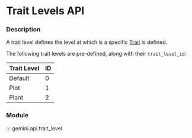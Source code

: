 # Trait Levels API

### Description

A trait level defines the level at which is a specific [Trait](traits.md) is defined.

The following trait levels are pre-defined, along with their `trait_level_id`:

| Trait Level | ID |
|---|---|
| Default | 0 |
| Plot | 1 |
| Plant | 2 |


### Module

::: gemini.api.trait_level